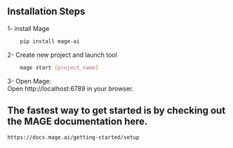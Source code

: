 
## Installation Steps

1- install Mage
```bash
    pip install mage-ai 
```
2- Create new project and launch tool
```bash
    mage start [project_name]
```
3- Open Mage:  
     Open http://localhost:6789 in your browser.


## The fastest way to get started is by checking out the MAGE documentation here.
    https://docs.mage.ai/getting-started/setup
